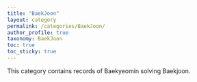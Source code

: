 ```yaml
---
title: "BaekJoon"
layout: category
permalink: /categories/BaekJoon/
author_profile: true
taxonomy: BaekJoon
toc: true
toc_sticky: true
---
```

This category contains records of Baekyeomin solving Baekjoon.
